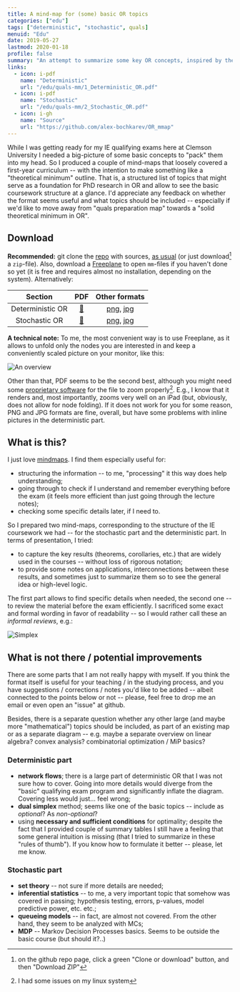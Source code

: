 ```yaml
---
title: A mind-map for (some) basic OR topics
categories: ["edu"]
tags: ["deterministic", "stochastic", quals]
menuid: "Edu"
date: 2019-05-27
lastmod: 2020-01-18 
profile: false
summary: "An attempt to summarize some key OR concepts, inspired by the IE/OR Qualifying exams scope in 2019. Designed as an easy-to-overview mindmap."
links:
  - icon: i-pdf
    name: "Deterministic"
    url: "/edu/quals-mm/1_Deterministic_OR.pdf"
  - icon: i-pdf
    name: "Stochastic"
    url: "/edu/quals-mm/2_Stochastic_OR.pdf"
  - icon: i-gh
    name: "Source"
    url: "https://github.com/alex-bochkarev/OR_mmap"
---
```

While I was getting ready for my IE qualifying exams here at Clemson University I needed a big-picture of some basic concepts to "pack" them into my head. So I produced a couple of mind-maps that loosely covered a first-year curriculum -- with the intention to make something like a "theoretical minimum" outline. That is, a structured list of topics that might serve as a foundation for PhD research in OR and allow to see the basic coursework structure at a glance. I'd appreciate any feedback on  whether the format seems useful and what topics should be included -- especially if we'd like to move away from "quals preparation map" towards a "solid theoretical minimum in OR".

## Download
**Recommended:** git clone the [repo](https://github.com/alex-bochkarev/OR_mmap) with sources, [as usual](https://help.github.com/en/articles/cloning-a-repository) (or just download[^1] a `zip`-file). Also, download a [Freeplane](https://www.freeplane.org/wiki/index.php/Home) to open `mm`-files if you haven't done so yet (it is free and requires almost no installation, depending on the system). Alternatively:

| Section             | PDF                                        | Other formats                                                                            |
| :-----------------: | :---:                                      | :-------------:                                                                          |
| Deterministic OR    | [📄](/edu/quals-mm/1_Deterministic_OR.pdf) | [png](/edu/quals-mm/1_Deterministic_OR.png), [jpg](/edu/quals-mm/1_Deterministic_OR.jpg) |
| Stochastic OR       | [📄](/edu/quals-mm/2_Stochastic_OR.pdf)    | [png](/edu/quals-mm/2_Stochastic_OR.png), [jpg](/edu/quals-mm/2_Stochastic_OR.jpg)       |

**A technical note:** To me, the most convenient way is to use Freeplane, as it allows to unfold only the nodes you are interested in and keep a conveniently scaled picture on your monitor, like this:

![An overview](determ_overview_screen.png#full-shadow)

Other than that, PDF seems to be the second best, although you might need some [proprietary software](https://get.adobe.com/reader/otherversions/) for the file to zoom properly[^3]. E.g., I know that it renders and, most importantly, zooms very well on an iPad (but, obviously, does not allow for node folding). If it does not work for you for some reason, PNG and JPG formats are fine, overall, but have some problems with inline pictures in the deterministic part.

## What is this?
I just love [mindmaps](https://en.wikipedia.org/wiki/Mind_map). I find them especially useful for:
- structuring the information -- to me, "processing" it this way does help understanding;
- going through to check if I understand and remember everything before the exam (it feels more efficient than just going through the lecture notes);
- checking some specific details later, if I need to.

So I prepared two mind-maps, corresponding to the structure of the IE coursework we had -- for the stochastic part and the deterministic part. In terms of presentation, I tried: 
- to capture the key results (theorems, corollaries, etc.) that are widely used in the courses -- without loss of rigorous notation;
- to provide some notes on applications, interconnections between these results, and sometimes just to summarize them so to see the general idea or high-level logic.

The first part allows to find specific details when needed, the second one -- to review the material before the exam efficiently. I sacrificed some exact and formal wording in favor of readability -- so I would rather call these an *informal reviews*, e.g.:

![Simplex](simplex_screen.png#full-shadow)

## What is not there / potential improvements
There are some parts that I am not really happy with myself. If you think the format itself is useful for your teaching / in the studying process, and you have suggestions / corrections / notes you'd like to be added -- albeit connected to the points below or not -- please, feel free to drop me an email or even open an "issue" at github.

Besides, there is a separate question whether any other large (and maybe more "mathematical") topics should be included, as part of an existing map or as a separate diagram -- e.g. maybe a separate overview on linear algebra? convex analysis? combinatorial optimization / MiP basics?

### Deterministic part
- **network flows**; there is a large part of deterministic OR that I was not sure how to cover. Going into more details would diverge from the "basic" qualifying exam program and significantly inflate the diagram. Covering less would just... feel wrong;
- **dual simplex** method; seems like one of the basic topics -- include as *optional*? As *non-optional*?
- using **necessary and sufficient conditions** for optimality; despite the fact that I provided couple of summary tables I still have a feeling that some general intuition is missing (that I tried to summarize in these "rules of thumb"). If you know how to formulate it better -- please, let me know.

### Stochastic part
- **set theory** -- not sure if more details are needed;
- **inferential statistics** -- to me, a very important topic that somehow was covered in passing; hypothesis testing, errors, p-values, model predictive power, etc. etc.;
- **queueing models** -- in fact, are almost not covered. From the other hand, they seem to be analyzed with MCs;
- **MDP** -- Markov Decision Processes basics. Seems to be outside the basic course (but should it?..)

[^1]: on the github repo page, click a green "Clone or download" button, and then "Download ZIP"
[^3]: I had some issues on my linux system

